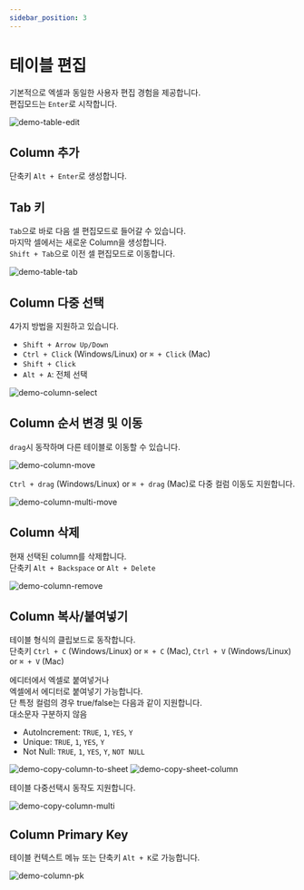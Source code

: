 ```yaml
---
sidebar_position: 3
---
```


# 테이블 편집

기본적으로 엑셀과 동일한 사용자 편집 경험을 제공합니다.  
편집모드는 `Enter`로 시작합니다.

![demo-table-edit](/img/demo-table-edit.webp)

## Column 추가

단축키 `Alt + Enter`로 생성합니다.

## Tab 키

`Tab`으로 바로 다음 셀 편집모드로 들어갈 수 있습니다.  
마지막 셀에서는 새로운 Column을 생성합니다.  
`Shift + Tab`으로 이전 셀 편집모드로 이동합니다.

![demo-table-tab](/img/demo-table-tab.webp)

## Column 다중 선택

4가지 방법을 지원하고 있습니다.

- `Shift + Arrow Up/Down`
- `Ctrl + Click` (Windows/Linux) or `⌘ + Click` (Mac)
- `Shift + Click`
- `Alt + A`: 전체 선택

![demo-column-select](/img/demo-column-select.webp)

## Column 순서 변경 및 이동

`drag`시 동작하며 다른 테이블로 이동할 수 있습니다.

![demo-column-move](/img/demo-column-move.webp)

`Ctrl + drag` (Windows/Linux) or `⌘ + drag` (Mac)로 다중 컬럼 이동도 지원합니다.

![demo-column-multi-move](/img/demo-column-multi-move.webp)

## Column 삭제

현재 선택된 column를 삭제합니다.  
단축키 `Alt + Backspace` or `Alt + Delete`

![demo-column-remove](/img/demo-column-remove.webp)

## Column 복사/붙여넣기

테이블 형식의 클립보드로 동작합니다.  
단축키 `Ctrl + C` (Windows/Linux) or `⌘ + C` (Mac), `Ctrl + V` (Windows/Linux) or `⌘ + V` (Mac)

에디터에서 엑셀로 붙여넣거나  
엑셀에서 에디터로 붙여넣기 가능합니다.  
단 특정 컬럼의 경우 true/false는 다음과 같이 지원합니다.  
대소문자 구분하지 않음

- AutoIncrement: `TRUE`, `1`, `YES`, `Y`
- Unique: `TRUE`, `1`, `YES`, `Y`
- Not Null: `TRUE`, `1`, `YES`, `Y`, `NOT NULL`

![demo-copy-column-to-sheet](/img/demo-copy-column-to-sheet.webp)
![demo-copy-sheet-column](/img/demo-copy-sheet-column.webp)

테이블 다중선택시 동작도 지원합니다.

![demo-copy-column-multi](/img/demo-copy-column-multi.webp)

## Column Primary Key

테이블 컨텍스트 메뉴 또는 단축키 `Alt + K`로 가능합니다.

![demo-column-pk](/img/demo-column-pk.webp)
